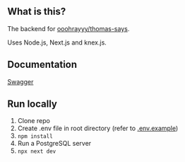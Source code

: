 ## What is this?

The backend for [ooohrayyy/thomas-says](https://github.com/ooohrayyy/thomas-says).

Uses Node.js, Next.js and knex.js.

## Documentation
[Swagger](https://petstore.swagger.io/?url=https://raw.githubusercontent.com/stonekite/thomas-says-api/main/swagger.yaml)

## Run locally

1. Clone repo
2. Create .env file in root directory (refer to [.env.example](./.env.example))
3. `npm install`
4. Run a PostgreSQL server
5. `npx next dev`
